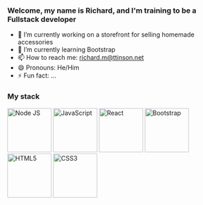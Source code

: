 ### Welcome, my name is Richard, and I'm training to be a Fullstack developer

- 🔭 I’m currently working on a storefront for selling homemade accessories
- 🌱 I’m currently learning Bootstrap
- 📫 How to reach me: richard.m@ttinson.net
- 😄 Pronouns: He/Him
- ⚡ Fun fact: ...


### My stack

<img src="https://user-images.githubusercontent.com/99735835/198879023-8de9ec56-d7d8-457f-a7f1-33f182fd3b8d.svg" alt="Node JS" width="100" height="100">
<img src="https://user-images.githubusercontent.com/99735835/198879204-2f40804b-9b8b-4b1c-966b-1e5693326503.png" alt="JavaScript" width="100" height="100">
<img src="https://user-images.githubusercontent.com/99735835/198879004-002ab73a-a039-4df6-b81c-9ba05a50b82c.svg" alt="React" width="100" height="100">
<img src="https://user-images.githubusercontent.com/99735835/198878875-862a7ddc-498c-4c68-aa42-22e5bc61fb00.svg" alt="Bootstrap" width="100" height="100">
<img src="https://user-images.githubusercontent.com/99735835/198879016-17ab7434-3bfc-42e6-bc95-0c529422582f.svg" alt="HTML5" width="100" height="100">
<img src="https://user-images.githubusercontent.com/99735835/198879018-0b05e739-627f-4121-b85a-1c78df212482.svg" alt="CSS3" width="100" height="100">

